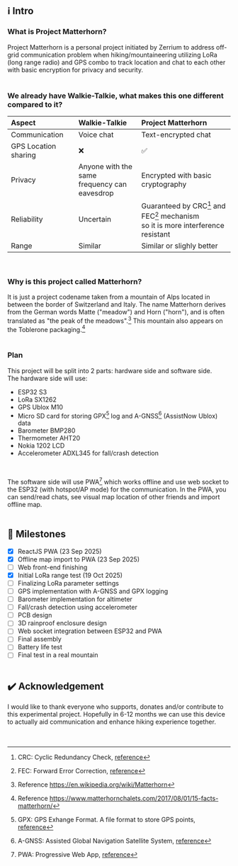 ## ℹ️ Intro

### What is Project Matterhorn?
Project Matterhorn is a personal project initiated by Zerrium to address off-grid communication problem when hiking/mountaineering utilizing LoRa (long range radio) and GPS combo to track location and chat to each other with basic encryption for privacy and security.<br><br>

### We already have Walkie-Talkie, what makes this one different compared to it?

| **Aspect** | **Walkie-Talkie** | **Project Matterhorn** |
| :--- | :--- | :--- |
| Communication | Voice chat | Text-encrypted chat |
| GPS Location sharing | :x: | :white_check_mark: |
| Privacy | Anyone with the same<br>frequency can eavesdrop | Encrypted with basic cryptography |
| Reliability | Uncertain | Guaranteed by CRC[^1] and FEC[^2] mechanism<br>so it is more interference resistant |
| Range | Similar | Similar or slighly better |

<br>

### Why is this project called Matterhorn?
It is just a project codename taken from a mountain of Alps located in between the border of Switzerland and Italy. The name Matterhorn derives from the German words Matte ("meadow") and Horn ("horn"), and is often translated as "the peak of the meadows".[^3] This mountain also appears on the Toblerone packaging.[^4]<br><br>

### Plan
This project will be split into 2 parts: hardware side and software side.<br>
The hardware side will use:
- ESP32 S3
- LoRa SX1262
- GPS Ublox M10
- Micro SD card for storing GPX[^5] log and A-GNSS[^6] (AssistNow Ublox) data
- Barometer BMP280
- Thermometer AHT20
- Nokia 1202 LCD
- Accelerometer ADXL345 for fall/crash detection
<br>

The software side will use PWA[^7] which works offline and use web socket to the ESP32 (with hotspot/AP mode) for the communication. In the PWA, you can send/read chats, see visual map location of other friends and import offline map.<br><br>

## 🎯 Milestones
- [x] ReactJS PWA (23 Sep 2025)
- [x] Offline map import to PWA (23 Sep 2025)
- [ ] Web front-end finishing
- [x] Initial LoRa range test (19 Oct 2025)
- [ ] Finalizing LoRa parameter settings
- [ ] GPS implementation with A-GNSS and GPX logging
- [ ] Barometer implementation for altimeter
- [ ] Fall/crash detection using accelerometer
- [ ] PCB design
- [ ] 3D rainproof enclosure design
- [ ] Web socket integration between ESP32 and PWA
- [ ] Final assembly
- [ ] Battery life test
- [ ] Final test in a real mountain
<br><br>

## ✔️ Acknowledgement
I would like to thank everyone who supports, donates and/or contribute to this experimental project. Hopefully in 6-12 months we can use this device to actually aid communication and enhance hiking experience together.<br><br><br>

[^1]: CRC: Cyclic Redundancy Check, [reference](https://en.wikipedia.org/wiki/Cyclic_redundancy_check)
[^2]: FEC: Forward Error Correction, [reference](https://en.wikipedia.org/wiki/Error_correction_code)
[^3]: Reference https://en.wikipedia.org/wiki/Matterhorn
[^4]: Reference https://www.matterhornchalets.com/2017/08/01/15-facts-matterhorn/
[^5]: GPX: GPS Exhange Format. A file format to store GPS points, [reference](https://en.wikipedia.org/wiki/GPS_Exchange_Format)
[^6]: A-GNSS: Assisted Global Navigation Satellite System, [reference](https://en.wikipedia.org/wiki/Assisted_GNSS)
[^7]: PWA: Progressive Web App, [reference](https://en.wikipedia.org/wiki/Progressive_web_app)
